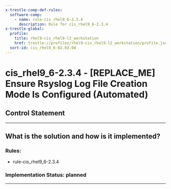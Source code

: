 ```yaml
---
x-trestle-comp-def-rules:
  software-comp:
    - name: rule-cis_rhel9_6-2.3.4
      description: Rule for cis_rhel9_6-2.3.4
x-trestle-global:
  profile:
    title: rhel9-cis_rhel9-l2_workstation
    href: trestle://profiles/rhel9-cis_rhel9-l2_workstation/profile.json
  sort-id: cis_rhel9_6-02.03.04
---
```


# cis_rhel9_6-2.3.4 - \[REPLACE_ME\] Ensure Rsyslog Log File Creation Mode Is Configured (Automated)

## Control Statement

______________________________________________________________________

## What is the solution and how is it implemented?

<!-- For implementation status enter one of: implemented, partial, planned, alternative, not-applicable -->

<!-- Note that the list of rules under ### Rules: is read-only and changes will not be captured after assembly to JSON -->

<!-- Add control implementation description here for control: cis_rhel9_6-2.3.4 -->

### Rules:

  - rule-cis_rhel9_6-2.3.4

### Implementation Status: planned

______________________________________________________________________
